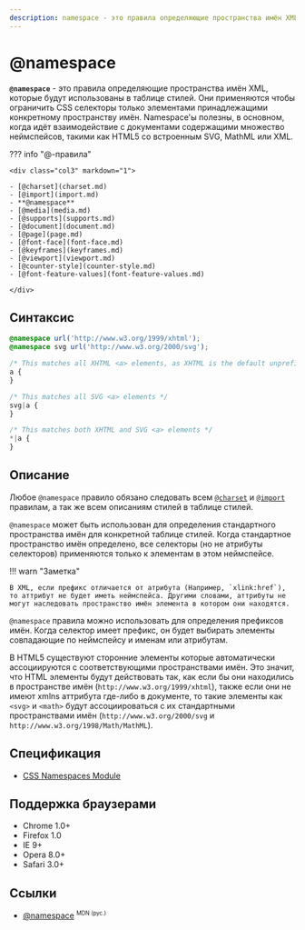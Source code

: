 ```yaml
---
description: namespace - это правила определяющие пространства имён XML, которые будут использованы в таблице стилей
---
```


# @namespace

**`@namespace`** - это правила определяющие пространства имён XML, которые будут использованы в таблице стилей. Они применяются чтобы ограничить CSS селекторы только элементами принадлежащими конкретному пространству имён. Namespace'ы полезны, в основном, когда идёт взаимодействие с документами содержащими множество неймспейсов, такими как HTML5 со встроенным SVG, MathML или XML.

??? info "@-правила"

    <div class="col3" markdown="1">

    - [@charset](charset.md)
    - [@import](import.md)
    - **@namespace**
    - [@media](media.md)
    - [@supports](supports.md)
    - [@document](document.md)
    - [@page](page.md)
    - [@font-face](font-face.md)
    - [@keyframes](keyframes.md)
    - [@viewport](viewport.md)
    - [@counter-style](counter-style.md)
    - [@font-feature-values](font-feature-values.md)

    </div>

## Синтаксис

```css
@namespace url('http://www.w3.org/1999/xhtml');
@namespace svg url('http://www.w3.org/2000/svg');

/* This matches all XHTML <a> elements, as XHTML is the default unprefixed namespace */
a {
}

/* This matches all SVG <a> elements */
svg|a {
}

/* This matches both XHTML and SVG <a> elements */
*|a {
}
```

## Описание

Любое `@namespace` правило обязано следовать всем [`@charset`](charset.md) и [`@import`](import.md) правилам, а так же всем описаниям стилей в таблице стилей.

`@namespace` может быть использован для определения стандартного пространства имён для конкретной таблице стилей. Когда стандартное пространство имён определено, все селекторы (но не атрибуты селекторов) применяются только к элементам в этом неймспейсе.

!!! warn "Заметка"

    В XML, если префикс отличается от атрибута (Например, `xlink:href`), то аттрибут не будет иметь неймспейса. Другими словами, аттрибуты не могут наследовать пространство имён элемента в котором они находятся.

`@namespace` правила можно использовать для определения префиксов имён. Когда селектор имеет префикс, он будет выбирать элементы совпадающие по неймспейсу и именам или атрибутам.

В HTML5 существуют сторонние элементы которые автоматически ассоциируются с соответствующими пространствами имён. Это значит, что HTML элементы будут действовать так, как если бы они находились в пространстве имён (`http://www.w3.org/1999/xhtml`), также если они не имеют xmlns аттрибута где-либо в документе, то такие элементы как `<svg>` и `<math>` будут ассоциироваться с их стандартными пространствами имён (`http://www.w3.org/2000/svg` и `http://www.w3.org/1998/Math/MathML`).

## Спецификация

- [CSS Namespaces Module](https://drafts.csswg.org/css-namespaces-3/#declaration)

## Поддержка браузерами

- Chrome 1.0+
- Firefox 1.0
- IE 9+
- Opera 8.0+
- Safari 3.0+

## Ссылки

- [@namespace](https://developer.mozilla.org/ru/docs/Web/CSS/@namespace) <sup><small>MDN (рус.)</small></sup>
